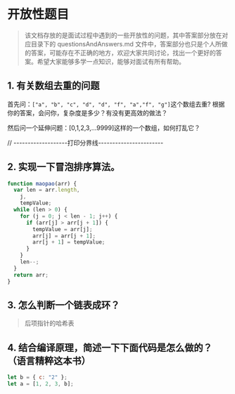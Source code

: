 # 开放性题目

> 该文档存放的是面试过程中遇到的一些开放性的问题，其中答案部分放在对应目录下的 questionsAndAnswers.md 文件中，答案部分也只是个人所做的答案，可能存在不正确的地方，欢迎大家共同讨论，找出一个更好的答案。希望大家能够多学一点知识，能够对面试有所有帮助。

## 1. 有关数组去重的问题

首先问：`["a", "b", "c", "d", "d", "f", "a","f", "g"]`这个数组去重?
根据你的答案，会问你，复杂度是多少？有没有更高效的做法？

然后问一个延伸问题：[0,1,2,3,...9999]这样的一个数组，如何打乱它？

// -------------------打印分界线-----------------------

## 2. 实现一下冒泡排序算法。

```js
function maopao(arr) {
  var len = arr.length,
    j,
    tempValue;
  while (len > 0) {
    for (j = 0; j < len - 1; j++) {
      if (arr[j] > arr[j + 1]) {
        tempValue = arr[j];
        arr[j] = arr[j + 1];
        arr[j + 1] = tempValue;
      }
    }
    len--;
  }
  return arr;
}
```

## 3. 怎么判断一个链表成环？

> 后项指针的哈希表

## 4. 结合编译原理，简述一下下面代码是怎么做的？（语言精粹这本书）

```js
let b = { c: "2" };
let a = [1, 2, 3, b];
```
